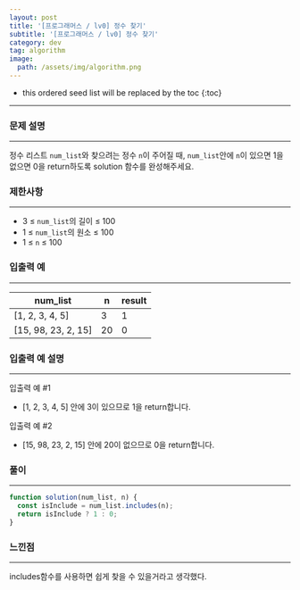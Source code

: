 ```yaml
---
layout: post
title: '[프로그래머스 / lv0] 정수 찾기'
subtitle: '[프로그래머스 / lv0] 정수 찾기'
category: dev
tag: algorithm
image:
  path: /assets/img/algorithm.png
---
```


<!-- prettier-ignore -->
* this ordered seed list will be replaced by the toc
{:toc}

---

### **문제 설명**

---

정수 리스트 `num_list`와 찾으려는 정수 `n`이 주어질 때, `num_list`안에 `n`이 있으면 1을 없으면 0을 return하도록 solution 함수를 완성해주세요.

### 제한사항

---

- 3 ≤ `num_list`의 길이 ≤ 100
- 1 ≤ `num_list`의 원소 ≤ 100
- 1 ≤ `n` ≤ 100

### 입출력 예

---

| num_list            | n   | result |
| ------------------- | --- | ------ |
| [1, 2, 3, 4, 5]     | 3   | 1      |
| [15, 98, 23, 2, 15] | 20  | 0      |

### 입출력 예 설명

---

입출력 예 #1

- [1, 2, 3, 4, 5] 안에 3이 있으므로 1을 return합니다.

입출력 예 #2

- [15, 98, 23, 2, 15] 안에 20이 없으므로 0을 return합니다.

### 풀이

---

```jsx
function solution(num_list, n) {
  const isInclude = num_list.includes(n);
  return isInclude ? 1 : 0;
}
```

### 느낀점

---

includes함수를 사용하면 쉽게 찾을 수 있을거라고 생각했다.
